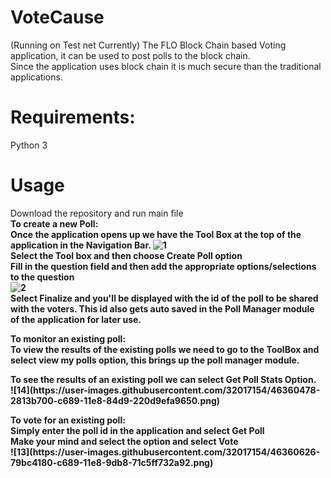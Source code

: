 # VoteCause
(Running on Test net Currently)
The FLO Block Chain based Voting application, it can be used to post polls to the block chain.<br />
Since the application uses block chain it is much secure than the traditional applications.<br /> 
# Requirements:
Python 3

# Usage
Download the repository and run main file<br />
<b>To create a new Poll<b>:<br />
Once the application opens up we have the Tool Box at the top of the application in the Navigation Bar.
![1](https://user-images.githubusercontent.com/32017154/46360973-2d253600-c68a-11e8-88cf-ca5513f4b30a.png)
<br />
Select the Tool box and then choose Create Poll option<br />
Fill in the question field and then add the appropriate options/selections to the question<br />
![2](https://user-images.githubusercontent.com/32017154/46360185-88562900-c688-11e8-83af-2942548f1621.png)<br />
Select Finalize and you'll be displayed with the id of the poll to be shared with the voters. This id also gets auto saved in the Poll Manager module of the application for later use.<br />
<p />
<b>To monitor an existing poll<b>:<br />
To view the results of the existing polls we need to go to the ToolBox and select view my polls option, this brings up the poll
manager module.
<p />
To see the results of an existing poll we can select Get Poll Stats Option.<br />
![14](https://user-images.githubusercontent.com/32017154/46360478-2813b700-c689-11e8-84d9-220d9efa9650.png)

<p />
<b>To vote for an existing poll</b>:<br />
Simply enter the poll id in the application and select Get Poll<br />
Make your mind and select the option and select Vote<br />
![13](https://user-images.githubusercontent.com/32017154/46360626-79bc4180-c689-11e8-9db8-71c5ff732a92.png)


